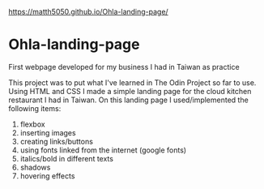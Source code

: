 https://matth5050.github.io/Ohla-landing-page/

# Ohla-landing-page
First webpage developed for my business I had in Taiwan as practice

This project was to put what I've learned in The Odin Project so far to use.
Using HTML and CSS I made a simple landing page for the cloud kitchen restaurant I had in Taiwan.
On this landing page I used/implemented the following items:
1. flexbox
2. inserting images
3. creating links/buttons
4. using fonts linked from the internet (google fonts)
5. italics/bold in different texts
6. shadows
7. hovering effects

